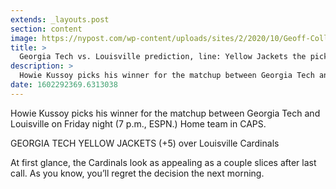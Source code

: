 ```yaml
--- 
extends: _layouts.post 
section: content 
image: https://nypost.com/wp-content/uploads/sites/2/2020/10/Geoff-Collins.jpg?quality=90&strip=all&w=1200 
title: > 
  Georgia Tech vs. Louisville prediction, line: Yellow Jackets the pick 
description: > 
  Howie Kussoy picks his winner for the matchup between Georgia Tech and Louisville on Friday night (7 p.m., ESPN.)Home team in CAPS.GEORGIA TECH YELLOW JACKETS (+5) over Louisville CardinalsAt first glance, the Cardinals look as appealing as a couple slices after last call.As you know, you’ll regret the decision the next morning. 
date: 1602292369.6313038 
--- 
```

Howie Kussoy picks his winner for the matchup between Georgia Tech and Louisville on Friday night (7 p.m., ESPN.) Home team in CAPS.

GEORGIA TECH YELLOW JACKETS (+5) over Louisville Cardinals

At first glance, the Cardinals look as appealing as a couple slices after last call. As you know, you’ll regret the decision the next morning.